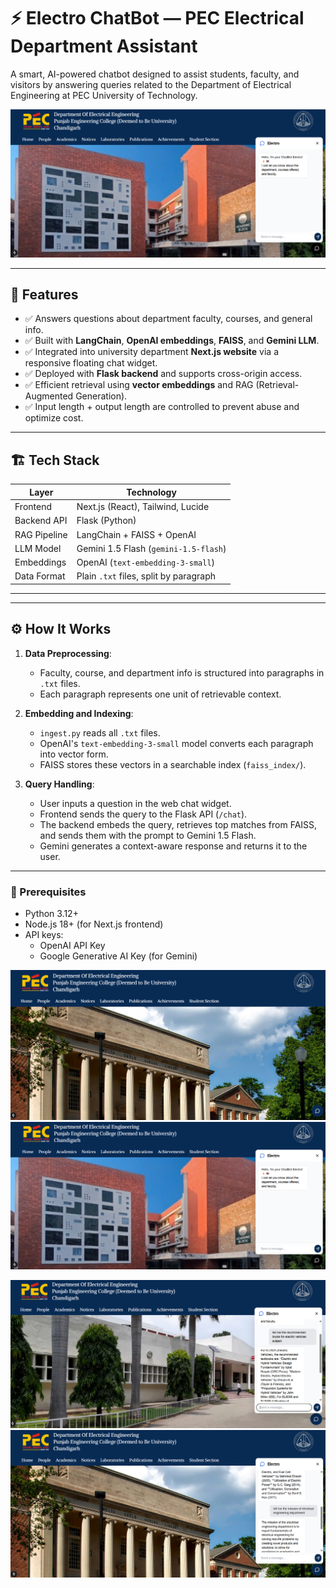 # ⚡ Electro ChatBot — PEC Electrical Department Assistant 

A smart, AI-powered chatbot designed to assist students, faculty, and visitors by answering queries related to the Department of Electrical Engineering at PEC University of Technology.

![Chatbot Screenshot](img3bot.png)

---

## 🧠 Features

- ✅ Answers questions about department faculty, courses, and general info.
- ✅ Built with **LangChain**, **OpenAI embeddings**, **FAISS**, and **Gemini LLM**.
- ✅ Integrated into university department **Next.js website** via a responsive floating chat widget.
- ✅ Deployed with **Flask backend** and supports cross-origin access.
- ✅ Efficient retrieval using **vector embeddings** and RAG (Retrieval-Augmented Generation).
- ✅ Input length + output length are controlled to prevent abuse and optimize cost.

---

## 🏗️ Tech Stack

| Layer        | Technology                        |
|--------------|-----------------------------------|
| Frontend     | Next.js (React), Tailwind, Lucide |
| Backend API  | Flask (Python)                    |
| RAG Pipeline | LangChain + FAISS + OpenAI        |
| LLM Model    | Gemini 1.5 Flash (`gemini-1.5-flash`) |
| Embeddings   | OpenAI (`text-embedding-3-small`) |
| Data Format  | Plain `.txt` files, split by paragraph |

---


---

## ⚙️ How It Works

1. **Data Preprocessing**:
   - Faculty, course, and department info is structured into paragraphs in `.txt` files.
   - Each paragraph represents one unit of retrievable context.

2. **Embedding and Indexing**:
   - `ingest.py` reads all `.txt` files.
   - OpenAI's `text-embedding-3-small` model converts each paragraph into vector form.
   - FAISS stores these vectors in a searchable index (`faiss_index/`).

3. **Query Handling**:
   - User inputs a question in the web chat widget.
   - Frontend sends the query to the Flask API (`/chat`).
   - The backend embeds the query, retrieves top matches from FAISS, and sends them with the prompt to Gemini 1.5 Flash.
   - Gemini generates a context-aware response and returns it to the user.

---


### 🔧 Prerequisites

- Python 3.12+
- Node.js 18+ (for Next.js frontend)
- API keys:
  - OpenAI API Key
  - Google Generative AI Key (for Gemini)

![Chat Widget](img2bot.png)
![Chat Widget](img3bot.png)

![Chat](img4bot.png)
![Chat](img5bot.png)




